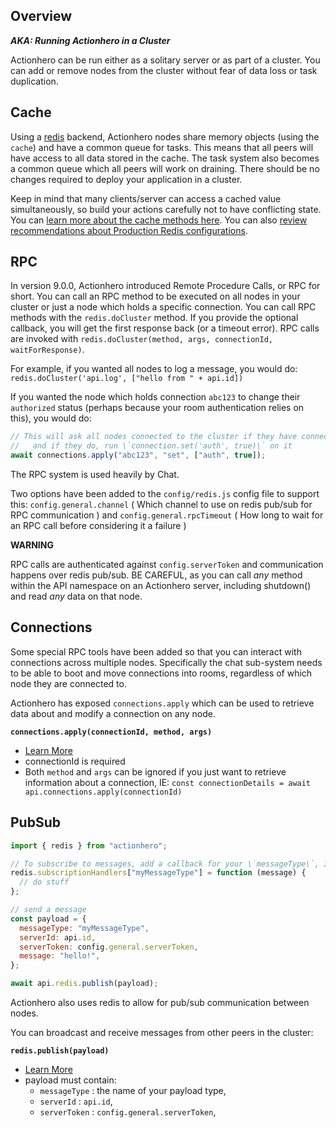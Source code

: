 ## Overview

**_AKA: Running Actionhero in a Cluster_**

Actionhero can be run either as a solitary server or as part of a cluster. You can add or remove nodes from the cluster without fear of data loss or task duplication.

## Cache

Using a [redis](http://redis.io) backend, Actionhero nodes share memory objects (using the `cache`) and have a common queue for tasks. This means that all peers will have access to all data stored in the cache. The task system also becomes a common queue which all peers will work on draining. There should be no changes required to deploy your application in a cluster.

Keep in mind that many clients/server can access a cached value simultaneously, so build your actions carefully not to have conflicting state. You can [learn more about the cache methods here](/tutorials/cache). You can also [review recommendations about Production Redis configurations](/tutorials/production-notes).

## RPC

In version 9.0.0, Actionhero introduced Remote Procedure Calls, or RPC for short. You can call an RPC method to be executed on all nodes in your cluster or just a node which holds a specific connection. You can call RPC methods with the `redis.doCluster` method. If you provide the optional callback, you will get the first response back (or a timeout error). RPC calls are invoked with `redis.doCluster(method, args, connectionId, waitForResponse)`.

For example, if you wanted all nodes to log a message, you would do: `redis.doCluster('api.log', ["hello from " + api.id])`

If you wanted the node which holds connection `abc123` to change their `authorized` status (perhaps because your room authentication relies on this), you would do:

```js
// This will ask all nodes connected to the cluster if they have connection #\`abc123\`
//   and if they do, run \`connection.set('auth', true)\` on it
await connections.apply("abc123", "set", ["auth", true]);
```

The RPC system is used heavily by Chat.

Two options have been added to the `config/redis.js` config file to support this: `config.general.channel` ( Which channel to use on redis pub/sub for RPC communication ) and `config.general.rpcTimeout` ( How long to wait for an RPC call before considering it a failure )

**WARNING**

RPC calls are authenticated against `config.serverToken` and communication happens over redis pub/sub. BE CAREFUL, as you can call _any_ method within the API namespace on an Actionhero server, including shutdown() and read _any_ data on that node.

## Connections

Some special RPC tools have been added so that you can interact with connections across multiple nodes. Specifically the chat sub-system needs to be able to boot and move connections into rooms, regardless of which node they are connected to.

Actionhero has exposed `connections.apply` which can be used to retrieve data about and modify a connection on any node.

**`connections.apply(connectionId, method, args)`**

- [Learn More](api.connections.html)
- connectionId is required
- Both `method` and `args` can be ignored if you just want to retrieve information about a connection, IE: `const connectionDetails = await api.connections.apply(connectionId)`

## PubSub

```js
import { redis } from "actionhero";

// To subscribe to messages, add a callback for your \`messageType\`, IE:
redis.subscriptionHandlers["myMessageType"] = function (message) {
  // do stuff
};

// send a message
const payload = {
  messageType: "myMessageType",
  serverId: api.id,
  serverToken: config.general.serverToken,
  message: "hello!",
};

await api.redis.publish(payload);
```

Actionhero also uses redis to allow for pub/sub communication between nodes.

You can broadcast and receive messages from other peers in the cluster:

**`redis.publish(payload)`**

- [Learn More](api.redis.html)
- payload must contain:
  - `messageType` : the name of your payload type,
  - `serverId` : `api.id`,
  - `serverToken` : `config.general.serverToken`,
